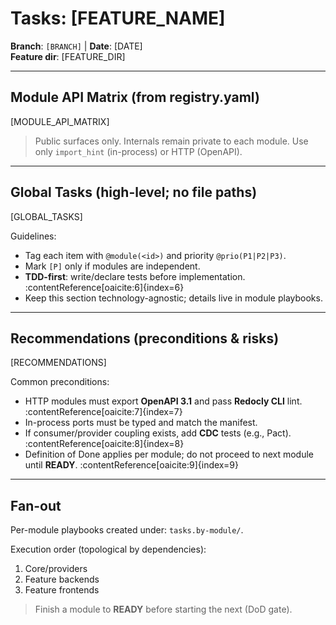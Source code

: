 # Tasks: [FEATURE_NAME]

**Branch**: `[BRANCH]` | **Date**: [DATE]  
**Feature dir**: [FEATURE_DIR]

---

## Module API Matrix (from registry.yaml)
[MODULE_API_MATRIX]

> Public surfaces only. Internals remain private to each module. Use only `import_hint` (in-process) or HTTP (OpenAPI).

---

## Global Tasks (high-level; no file paths)
[GLOBAL_TASKS]

Guidelines:
- Tag each item with `@module(<id>)` and priority `@prio(P1|P2|P3)`.
- Mark `[P]` only if modules are independent.
- **TDD-first**: write/declare tests before implementation. :contentReference[oaicite:6]{index=6}
- Keep this section technology-agnostic; details live in module playbooks.

---

## Recommendations (preconditions & risks)
[RECOMMENDATIONS]

Common preconditions:
- HTTP modules must export **OpenAPI 3.1** and pass **Redocly CLI** lint. :contentReference[oaicite:7]{index=7}
- In-process ports must be typed and match the manifest.
- If consumer/provider coupling exists, add **CDC** tests (e.g., Pact). :contentReference[oaicite:8]{index=8}
- Definition of Done applies per module; do not proceed to next module until **READY**. :contentReference[oaicite:9]{index=9}

---

## Fan-out
Per-module playbooks created under: `tasks.by-module/`.

Execution order (topological by dependencies):
1. Core/providers
2. Feature backends
3. Feature frontends

> Finish a module to **READY** before starting the next (DoD gate).
